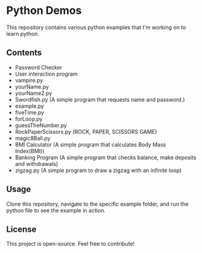# Python Demos

This repository contains various python examples that I'm working on to learn python.

## Contents

- Password Checker
- User interaction program
- vampire.py
- yourName.py
- yourName2.py
- Swordfish.py (A simple program that requests name and password.)
- example.py 
- fiveTime.py
- forLoop.py
- guessTheNumber.py 
- RockPaperScissors.py (ROCK, PAPER, SCISSORS GAME)
- magic8Ball.py
- BMI Calculator (A simple program that calculates Body Mass Index(BMI))
- Banking Program (A simple program that checks balance, make deposits and withdrawals)
- zigzag.py (A simple program to draw a zigzag with an infinite loop)

## Usage

Clone this repository, navigate to the specific example folder, and run the python file to see the example in action.

## License

This project is open-source. Feel free to contribute!

 
